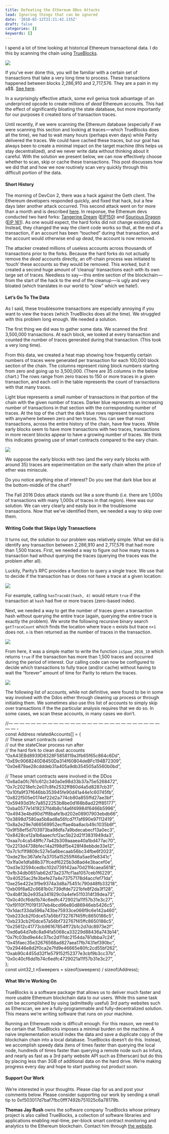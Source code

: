 ```yaml
---
title: Defeating the Ethereum DDos Attacks
lead: Ignoring things that can be ignored
date: '2018-02-12T21:21:42.135Z'
draft: false
categories: []
keywords: []
---
```


I spend a lot of time looking at historical Ethereum transactional data. I do this by scanning the chain using [TrueBlocks](http://trueblocks.io).

![](/blog/medium-posts/img/022-Defeating-the-Ethereum-DDos-Attacks-001.png)

If you’ve ever done this, you will be familiar with a certain set of transactions that take a very long time to process. These transactions happened between blocks 2,286,910 and 2,717,576. They are a pain in my a$$. [See here](https://ethereum.stackexchange.com/questions/9883/why-is-my-node-synchronization-stuck-extremely-slow-at-block-2-306-843/10453).

In a surprisingly effective attack, some evil genius took advantage of an underpriced opcode to create millions of _dead_ Ethereum accounts. This had the effect of significantly bloating the state database, but more importantly for our purposes it created tons of transaction traces.

Until recently, if we were scanning the Ethereum database (especially if we were scanning this section and looking at traces — which TrueBlocks does all the time), we had to wait many hours (perhaps even days) while Parity delivered the traces. We could have cached these traces, but our goal has always been to create a minimal impact on the target machine (this helps us stay decentralized), and we never write data without thinking about it careful. With the solution we present below, we can now effectively choose whether to scan, skip or cache these transactions. This post discusses how we did that and how we now routinely scan very quickly through this difficult portion of the data.

#### Short History

The morning of DevCon 2, there was a hack against the Geth client. The Ethereum developers responded quickly, and fixed that hack, but a few days later another attack occurred. This second attack went on for more than a month and is described [here](https://www.ethnews.com/ethereum-continues-to-suffer-from-ddos-attacks). In response, the Ethereum devs conducted two hard forks: [Tangerine Dream](https://blog.ethereum.org/2016/10/18/faq-upcoming-ethereum-hard-fork/) ([EIP150](https://github.com/ethereum/EIPs/blob/master/EIPS/eip-150.md)) and [Spurious Dragon](https://blog.ethereum.org/2016/11/18/hard-fork-no-4-spurious-dragon/) ([EIP 161](https://github.com/ethereum/EIPs/blob/master/EIPS/eip-161.md)). As one would expect, the hard forks did not change existing data. Instead, they changed the way the client code works so that, at the end of a transaction, if an account has been “touched” during that transaction, and the account would otherwise end up _dead_, the account is now removed.

The attacker created millions of useless accounts across thousands of transactions prior to the forks. Because the hard forks do not actually remove the _dead_ accounts directly, an off-chain process was initiated to ‘touch’ these accounts so they would be removed. This worked, but it created a second huge amount of ‘cleanup’ transactions each with its own large set of traces. Needless to say — this entire section of the blockchain — from the start of the hack to the end of the cleanup — is ugly and very bloated (which translates in our world to “slow” which we hate!).

#### Let’s Go To The Data

As I said, these troublesome transactions are especially annoying if you want to view the traces (which TrueBlocks does all the time). We struggled with this problem long enough. We needed a solution.

The first thing we did was to gather some data. We scanned the first 3,500,000 transactions. At each block, we looked at every transaction and counted the number of traces generated during that transaction. (This took a very long time).

From this data, we created a heat map showing how frequently certain numbers of traces were generated per transaction for each 100,000 block section of the chain. The columns represent rising block numbers starting from zero and going up to 3,500,000. (There are 35 columns in the below chart.) The rows range from zero traces to 150 or more traces in a given transaction, and each cell in the table represents the count of transactions with that many traces.

Light blue represents a small number of transactions in that portion of the chain with the given number of traces. Darker blue represents an increasing number of transactions in that section with the corresponding number of traces. At the top of the chart the dark blue rows represent transactions with anywhere between zero and ten traces. You can see that most transactions, across the entire history of the chain, have few traces. While early blocks seem to have more transactions with two traces, transactions in more recent blocks appear to have a growing number of traces. We think this indicates growing use of smart contracts compared to the eary chain.

![](/blog/medium-posts/img/022-Defeating-the-Ethereum-DDos-Attacks-002.png)

We suppose the early blocks with two (and the very early blocks with around 35) traces are experimentation on the early chain when the price of ether was miniscule.

Do you notice anything else of interest? Do you see that dark blue box at the bottom-middle of the chart?

The Fall 2016 Ddos attack stands out like a sore thumb (i.e. there are 1,000s of transactions with many 1,000s of traces in that region). Here was our solution. We can very clearly and easily box in the troublesome transactions. Now that we’ve identified them, we needed a way to skip over them.

#### Writing Code that Skips Ugly Transactions

It turns out, the solution to our problem was relatively simple. What we did is identify any transaction between 2,286,910 and 2,717,576 that had more than 1,500 traces. First, we needed a way to figure out how many traces a transaction had without querying the traces (querying the traces was the problem after all).

Luckily, Parity’s RPC provides a function to query a single trace. We use that to decide if the transaction has or does not have a trace at a given location:

![](/blog/medium-posts/img/022-Defeating-the-Ethereum-DDos-Attacks-003.png)

For example, calling `hasTraceAt(hash, 4)` would return `true` if the transaction at `hash` had five or more traces (zero-based index).

Next, we needed a way to get the number of traces given a transaction hash without querying the entire trace (again, querying the entire trace is exactly the problem). We wrote the following recursive binary search `getTraceCount` which finds the location where trace `n` exists but trace `n+1` does not. `n` is then returned as the number of traces in the transaction.

![](/blog/medium-posts/img/022-Defeating-the-Ethereum-DDos-Attacks-004.png)

From here, it was a simple matter to write the function `isSpam_2016_10` which returns `true` if the transaction has more than 1,500 traces and occurred during the period of interest. Our calling code can now be configured to decide which transactions to fully trace (and/or cache) without having to wait the “forever” amount of time for Parity to return the traces.

![](/blog/medium-posts/img/022-Defeating-the-Ethereum-DDos-Attacks-005.png)

The following list of accounts, while not definitive, were found to be in some way involved with the Ddos either through cleaning up process or through initiating them. We sometimes also use this list of accounts to simply skip over transactions if the the particular analysis requires that we do so. In some cases, we scan these accounts, in many cases we don’t.

//— — — — — — — — — — — — — — — — — — — — — — — — — — — — — -  
const Address relatedAccounts\[\] = {  
 // These smart contracts carried  
 // out the stateClear process run after  
 // the hard fork to clean dust accounts  
 “0xA43EBd8939D8328F5858119a3fb65f65c864c6Dd”,  
 “0xE9c9068240D8450Da314f60804deBFc194B72309”,  
 “0x0e879ae28cdddeb31a405a9db354505a5560b0bd”,

 // These smart contracts were involved in the DDos  
 “0x6a0a0fc761c612c340a0e98d33b37a75e5268472”,  
 “0x7c20218efc2e07c8fe2532ff860d4a5d8287cb31”,  
 “0x10fa9f37f646bb353945fe90d41a44e1c60745fb”,  
 “0x822f505e0174ef22d2a774cb80a855ffd27ae3bf”,  
 “0x59493d3fc7a8522253b8be0d168b8ad22ff85177”,  
 “0xba0577e1419237fd4b8c14a6f49984f6466b5996”,  
 “0x4943e4bd90d7ff8bafe1bd202e08907903ebdb66”,  
 “0x3898d7580aa5b8ad8a56fcd7f7af690e97112419”,  
 “0x8a2e29e7d66569952ecffae4ba8acb49c1035b6f”,  
 “0x9f58ef5d703973ba98dfa7a9bdecabecf13a0ec3”,  
 “0x8428ce12a1b6aaecfcf2ac5b22d21f3831949da3”,  
 “0xaa7c4ca548ffc77a42b309aaaea40a1bd477ac70”,  
 “0x2213d4738bfec14a2f98df5e428f48ebbde33e12”,  
 “0x7c1cf1f9809c527e5a6becaab56bc34fbe6f2023”,  
 “0xde21bc367afe7a3705a15255ff46a5ae91e8341c”,  
 “0x1fa0e1dfa88b371fcedf6225b3d8ad4e3bacef0e”,  
 “0xd3e32594cedbc102d739142aa70d21f4caea5618”,  
 “0xfb34db0651ab62d73a237fcf1aa1057ceb1f6229”,  
 “0x40525ac2fe3befe27a4e73757178d4accfef71da”,  
 “0xe25e422e3f9e9374a3d8a75451c790d48fb33218”,  
 “0xb09f8a62c6681b0c739dfde7221bfe8f2da3f128”,  
 “0x4b8f3b2e935a341929c0a4efe5110314f39dea73”,  
 “0x0c40cf6dd1b74c6edfc4729021a11f57b31e3c27”,  
 “0xf9110f7f0191317eb4bcd96e80d86946eb5426c5”,  
 “0x1dacf33da596a743be75933ce066f9c6e142a460”,  
 “0xb233cb2f0dce57a56bf732767f45ffc8650186c5”,  
 “0xb233cb2f0dce57a56bf732767f45ffc8650186c5”,  
 “0x25612c41773cb96167854ff72b1c2d7dc8973e2f”,  
 “0xd6a64d7e8c8a94fa5068ca33229d88436a743b14”,  
 “0x7fc03bd9e44c37bc2d111dc2154da781dbba7c24”,  
 “0x45faec35e32676568ad827aea17fb7431ef390bc”,  
 “0x29446e8d2f0ca2e7fd9e46665e80fc2cd55bf262”,  
 “0xab90c4455d32f1e579152f52377e3cbf9b3cc37b”,  
 “0x0c40cf6dd1b74c6edfc4729021a11f57b31e3c27”,  
};  
const uint32\_t nSweepers = sizeof(sweepers) / sizeof(Address);

#### What We’re Working On

TrueBlocks is a software package that allows us to deliver much faster and more usable Ethereum blockchain data to our users. While this same task _can_ be accomplished by using (admittedly useful) 3rd party websites such as Etherscan, we are a fully-programmable and fully-decentralized solution. This means we’re writing software that runs on your machine.

Running an Ethereum node is difficult enough. For this reason, we need to be certain that TrueBlocks imposes a minimal burden on the machine. A naive implementation would index the data and save a duplicate copy of the blockchain chain into a local database. TrueBlocks doesn’t do this. Instead, we accomplish speedy data (tens of times faster than querying the local node, hundreds of times faster than querying a remote node such as Infura, and nearly as fast as a 3rd party website API such as Etherscan) but do this by placing less than 3GB of additional data on the hard drive. We’re making progress every day and hope to start pushing out product soon.

#### Support Our Work

We’re interested in your thoughts. Please clap for us and post your comments below. Please consider supporting our work by sending a small tip to 0xf503017d7baf7fbc0fff7492b751025c6a78179b.

**Thomas Jay Rush** owns the software company TrueBlocks whose primary project is also called TrueBlocks, a collection of software libraries and applications enabling real-time, per-block smart contract monitoring and analytics to the Ethereum blockchain. Contact him through [the website](http://trueblocks.io).
